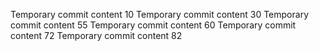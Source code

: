 Temporary commit content 10
Temporary commit content 30
Temporary commit content 55
Temporary commit content 60
Temporary commit content 72
Temporary commit content 82
